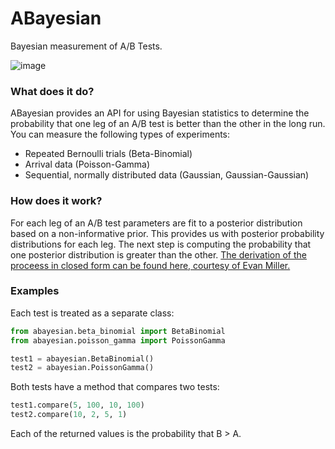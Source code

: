 # ABayesian
Bayesian measurement of A/B Tests.

![image](https://imgs.xkcd.com/comics/frequentists_vs_bayesians.png)

### What does it do?
ABayesian provides an API for using Bayesian statistics to determine the probability that one leg of an A/B test is better than the other in the long run. You can measure the following types of experiments:

* Repeated Bernoulli trials (Beta-Binomial)
* Arrival data (Poisson-Gamma)
* Sequential, normally distributed data (Gaussian, Gaussian-Gaussian)

### How does it work?
For each leg of an A/B test parameters are fit to a posterior distribution based on a non-informative prior. This provides us with posterior probability distributions for each leg. The next step is computing the probability that one posterior distribution is greater than the other. [The derivation of the proceess in closed form can be found here, courtesy of Evan Miller.](http://www.evanmiller.org/bayesian-ab-testing.html)

### Examples
Each test is treated as a separate class:
```python
from abayesian.beta_binomial import BetaBinomial
from abayesian.poisson_gamma import PoissonGamma

test1 = abayesian.BetaBinomial()
test2 = abayesian.PoissonGamma()
```
Both tests have a method that compares two tests:
```python
test1.compare(5, 100, 10, 100)
test2.compare(10, 2, 5, 1)
```
Each of the returned values is the probability that B > A.

